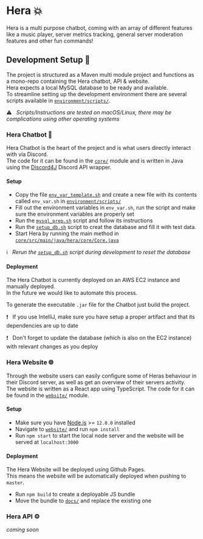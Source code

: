 # Hera :boom:

Hera is a multi purpose chatbot, coming with an array of different features like a music player, server metrics tracking, general server moderation features and other fun commands!

## Development Setup :rocket:

The project is structured as a Maven multi module project and functions as a mono-repo containing the Hera chatbot, API & website.  
Hera expects a local MySQL database to be ready and available.  
To streamline setting up the development environment there are several scripts available in [`environment/scripts/`](https://github.com/AarKro/Hera/tree/master/environment/scripts).  

:warning: &nbsp; _Scripts/Instructions are tested on macOS/Linux, there may be complications using other operating systems_

### Hera Chatbot :robot:

Hera Chatbot is the heart of the project and is what users directly interact with via Discord.  
The code for it can be found in the [`core/`](https://github.com/AarKro/Hera/tree/master/core) module and is written in Java using the [Discord4J](https://github.com/Discord4J/Discord4J) Discord API wrapper.

#### Setup

* Copy the file [`env_var_template.sh`](https://github.com/AarKro/Hera/blob/master/environment/scripts/env_var_template.sh) and create a new file with its contents called `env_var.sh` in [`environment/scripts/`](https://github.com/AarKro/Hera/tree/master/environment/scripts)
* Fill out the environment variables in `env_var.sh`, run the script and make sure the environment variables are properly set
* Run the [`mysql_prep.sh`](https://github.com/AarKro/Hera/blob/master/environment/scripts/mysql_prep.sh) script and follow its instructions
* Run the [`setup_db.sh`](https://github.com/AarKro/Hera/blob/master/environment/scripts/setup_db.sh) script to creat the database and fill it with test data.
* Start Hera by running the main method in [`core/src/main/java/hera/core/Core.java`](https://github.com/AarKro/Hera/blob/master/core/src/main/java/hera/core/Core.java)

:information_source: &nbsp; _Rerun the [`setup_db.sh`](https://github.com/AarKro/Hera/blob/master/environment/scripts/setup_db.sh) script during development to reset the database_

#### Deployment

The Hera Chatbot is currently deployed on an AWS EC2 instance and manually deployed.  
In the future we would like to automate this process.  

To generate the executable `.jar` file for the Chatbot just build the project.

:exclamation: &nbsp; If you use IntelliJ, make sure you have setup a proper artifact and that its dependencies are up to date  

:exclamation: &nbsp; Don't forget to update the database (which is also on the EC2 instance) with relevant changes as you deploy

### Hera Website :globe_with_meridians:

Through the website users can easily configure some of Heras behaviour in their Discord server, as well as get an overview of their servers activity.  
The website is written as a React app using TypeScript. The code for it can be found in the [`website/`](https://github.com/AarKro/Hera/tree/master/core) module.

#### Setup

* Make sure you have [Node.js](https://nodejs.org/en/) >= `12.0.0` installed
* Navigate to [`website/`](https://github.com/AarKro/Hera/tree/master/website) and run `npm install`
* Run `npm start` to start the local node server and the website will be served at `localhost:3000`

#### Deployment

The Hera Website will be deployed using Github Pages.  
This means the website will be automatically deployed when pushing to `master`.

* Run `npm build` to create a deployable JS bundle
* Move the bundle to [`docs/`](https://github.com/AarKro/Hera/tree/master/docs) and replace the existing one


### Hera API :gear:
_coming soon_
